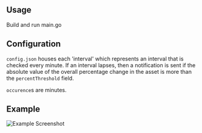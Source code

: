 ## Usage

Build and run main.go

## Configuration

`config.json` houses each 'interval' which represents an interval that is checked every minute.
If an interval lapses, then a notification is sent if the absolute value of the overall percentage change in the asset is 
more than the `percentThreshold` field.

`occurence`s are minutes.

## Example

![Example Screenshot](https://i.imgur.com/lKS8kzG.png)
